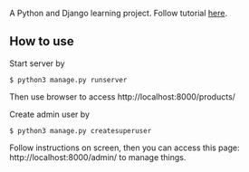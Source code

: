 A Python and Django learning project. Follow tutorial [here](https://youtu.be/_uQrJ0TkZlc?t=17962).

## How to use

Start server by

```shell
$ python3 manage.py runserver
```

Then use browser to access http://localhost:8000/products/

Create admin user by

```shell
$ python3 manage.py createsuperuser
```

Follow instructions on screen, then you can access this page: http://localhost:8000/admin/ to manage things.
